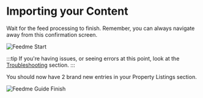 # Importing your Content

Wait for the feed processing to finish. Remember, you can always navigate away from this confirmation screen.

![Feedme Start](../../screenshots/feedme-start.png)

:::tip
If you're having issues, or seeing errors at this point, look at the [Troubleshooting](docs:support/troubleshooting) section.
:::

You should now have 2 brand new entries in your Property Listings section.

![Feedme Guide Finish](../../screenshots/feedme-guide-finish.png)

